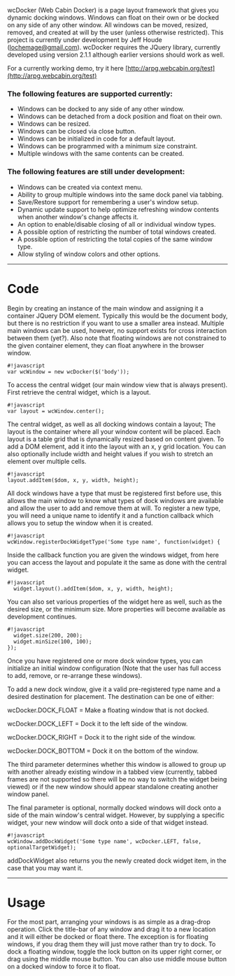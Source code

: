 wcDocker (Web Cabin Docker) is a page layout framework that gives you dynamic docking windows.  Windows can float on their own or be docked on any side of any other window.  All windows can be moved, resized, removed, and created at will by the user (unless otherwise restricted).  This project is currently under development by Jeff Houde (lochemage@gmail.com).  wcDocker requires the JQuery library, currently developed using version 2.1.1 although earlier versions should work as well.

For a currently working demo, try it here [http://arpg.webcabin.org/test](http://arpg.webcabin.org/test)

### The following features are supported currently: ###

* Windows can be docked to any side of any other window.
* Windows can be detached from a dock position and float on their own.
* Windows can be resized.
* Windows can be closed via close button.
* Windows can be initialized in code for a default layout.
* Windows can be programmed with a minimum size constraint.
* Multiple windows with the same contents can be created.


### The following features are still under development: ###

* Windows can be created via context menu.
* Ability to group multiple windows into the same dock panel via tabbing.
* Save/Restore support for remembering a user's window setup.
* Dynamic update support to help optimize refreshing window contents when another window's change affects it.
* An option to enable/disable closing of all or individual window types.
* A possible option of restricting the number of total windows created.
* A possible option of restricting the total copies of the same window type.
* Allow styling of window colors and other options.

****

# Code #


Begin by creating an instance of the main window and assigning it a container JQuery DOM element.
Typically this would be the document body, but there is no restriction if you want to use a
smaller area instead.  Multiple main windows can be used, however, no support exists for
cross interaction between them (yet?).  Also note that floating windows are not constrained to
the given container element, they can float anywhere in the browser window.
```
#!javascript
var wcWindow = new wcDocker($('body'));
```
To access the central widget (our main window view that is always present).
First retrieve the central widget, which is a layout.

```
#!javascript
var layout = wcWindow.center();
```
The central widget, as well as all docking windows contain a layout;
The layout is the container where all your window content will be placed.
Each layout is a table grid that is dynamically resized based on content
given. To add a DOM element, add it into the layout with an x, y grid
location. You can also optionally include width and height values if
you wish to stretch an element over multiple cells.
```
#!javascript
layout.addItem($dom, x, y, width, height);
```
All dock windows have a type that must be registered first before use, this allows
the main window to know what types of dock windows are available and allow the user
to add and remove them at will.  To register a new type, you will need a unique name
to identify it and a function callback which allows you to setup the window when
it is created.
```
#!javascript
wcWindow.registerDockWidgetType('Some type name', function(widget) {
```
Inside the callback function you are given the windows widget, from here you can
access the layout and populate it the same as done with the central widget.
```
#!javascript
  widget.layout().addItem($dom, x, y, width, height);
```
You can also set various properties of the widget here as well, such as
the desired size, or the minimum size.  More properties will become available
as development continues.
```
#!javascript
  widget.size(200, 200);
  widget.minSize(100, 100);
});
```
Once you have registered one or more dock window types, you can initialize
an initial window configuration (Note that the user has full access to add,
remove, or re-arrange these windows).

To add a new dock window, give it a valid pre-registered type name and a
desired destination for placement.  The destination can be one of either:

wcDocker.DOCK_FLOAT    = Make a floating window that is not docked.

wcDocker.DOCK_LEFT     = Dock it to the left side of the window.

wcDocker.DOCK_RIGHT    = Dock it to the right side of the window.

wcDocker.DOCK_BOTTOM   = Dock it on the bottom of the window.

The third parameter determines whether this window is allowed to group
up with another already existing window in a tabbed view (currently, tabbed
frames are not supported so there will be no way to switch the widget
being viewed) or if the new window should appear standalone creating
another window panel.

The final parameter is optional, normally docked windows will dock onto
a side of the main window's central widget. However, by supplying a
specific widget, your new window will dock onto a side of that widget
instead.
```
#!javascript
wcWindow.addDockWidget('Some type name', wcDocker.LEFT, false, optionalTargetWidget);
```
addDockWidget also returns you the newly created dock widget item, in the
case that you may want it.

****

# Usage #

For the most part, arranging your windows is as simple as a drag-drop operation.  Click the title-bar of any window and drag it to a new location and it will either be docked or float there.  The exception is for floating windows, if  you drag them they will just move rather than try to dock.  To dock a floating window, toggle the lock button on its upper right corner, or drag using the middle mouse button.  You can also use middle mouse button on a docked window to force it to float.